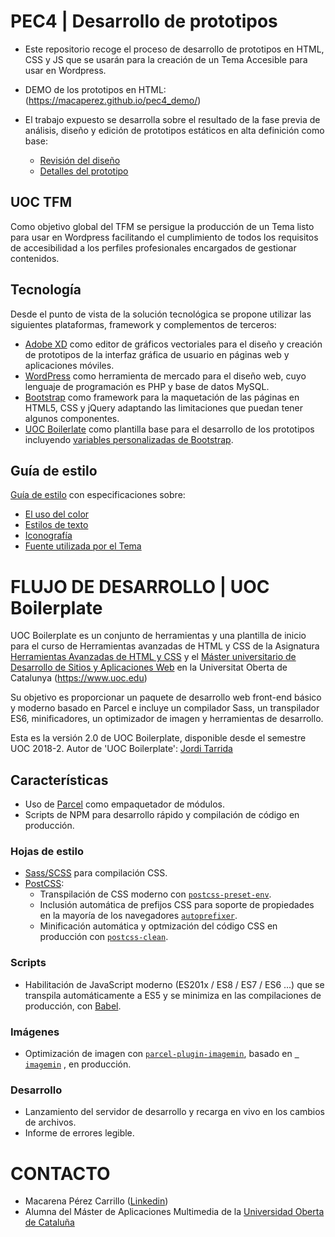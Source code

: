 # PEC4 | Desarrollo de prototipos

* Este repositorio recoge el proceso de desarrollo de prototipos en HTML, CSS y JS que se usarán para la creación de un Tema Accesible para usar en Wordpress.
* DEMO de los prototipos en HTML: (https://macaperez.github.io/pec4_demo/)
* El trabajo expuesto se desarrolla sobre el resultado de la fase previa de análisis, diseño y edición de prototipos estáticos en alta definición como base:

    * [Revisión del diseño](https://xd.adobe.com/view/e236626f-4b02-4257-63f0-dd5e73dfe7bb-9407/?fullscreen)
    * [Detalles del prototipo](https://xd.adobe.com/view/eb2aae40-ac3e-4697-7b4f-3c3fa6dc2aed-9d1b/grid)

## UOC TFM

Como objetivo global del TFM se persigue la producción de un Tema listo para usar en Wordpress facilitando el cumplimiento de todos los requisitos de accesibilidad a los perfiles profesionales encargados de gestionar contenidos.

## Tecnología

Desde el punto de vista de la solución tecnológica se propone utilizar las siguientesplataformas, framework y complementos de terceros:

* [Adobe XD](https://www.adobe.com/es/products/xd.html) como editor de gráficos vectoriales para el diseño y creación de prototipos de la interfaz gráfica de usuario en páginas web y aplicaciones móviles.
* [WordPress](https://wordpress.org/) como herramienta de mercado para el diseño web, cuyo lenguaje deprogramación es PHP y base de datos MySQL.
* [Bootstrap](https://github.com/twbs/bootstrap) como framework para la maquetación de las páginas en HTML5, CSS yjQuery adaptando las limitaciones que puedan tener algunos componentes.
* [UOC Boilerlate](https://github.com/uoc-advanced-html-css/uoc-boilerplate) como plantilla base para el desarrollo de los prototipos incluyendo [variables personalizadas de Bootstrap](https://github.com/MacaPerez/pec4_origin/blob/master/src/assets/styles/_variables.scss).

## Guía de estilo

[Guía de estilo](https://projects.invisionapp.com/dsm/tfm-uoc/guia-de-estilo-tfm) con especificaciones sobre:

* [El uso del color](https://projects.invisionapp.com/dsm/tfm-uoc/guia-de-estilo-tfm/folder/colors/5e9df70cfcfef91677092d01)
* [Estilos de texto](https://projects.invisionapp.com/dsm/tfm-uoc/guia-de-estilo-tfm/folder/typeStyles/5e9df70cfcfef94d24092d00)
* [Iconografía](https://projects.invisionapp.com/dsm/tfm-uoc/guia-de-estilo-tfm/folder/icons/5e9df70cfcfef9218e092cfe)
* [Fuente utilizada por el Tema](https://projects.invisionapp.com/dsm/tfm-uoc/guia-de-estilo-tfm/folder/fonts/5e9df70cfcfef9315d092cfc)



# FLUJO DE DESARROLLO | UOC Boilerplate

UOC Boilerplate es un conjunto de herramientas y una plantilla de inicio para el curso de Herramientas avanzadas de HTML y CSS de la Asignatura [Herramientas Avanzadas de HTML y CSS](https://estudis.uoc.edu/ca/masters-universitaris/aplicacions-multimedia/presentacio) y el [Máster universitario de Desarrollo de Sitios y Aplicaciones Web](https://estudios.uoc.edu/es/masters-universitarios/desarrollo-sitios-aplicaciones-web/presentacion) en la Universitat Oberta de Catalunya (https://www.uoc.edu)

Su objetivo es proporcionar un paquete de desarrollo web front-end básico y moderno basado en Parcel e incluye un compilador Sass, un transpilador ES6, minificadores, un optimizador de imagen y herramientas de desarrollo.

Esta es la versión 2.0 de UOC Boilerplate, disponible desde el semestre UOC 2018-2.
Autor de 'UOC Boilerplate': [Jordi Tarrida](https://github.com/jorditarrida)

## Características

* Uso de [Parcel](https://parceljs.org) como empaquetador de módulos.
* Scripts de NPM para desarrollo rápido y compilación de código en producción.

### Hojas de estilo

* [Sass/SCSS](https://sass-lang.com) para compilación CSS.
* [PostCSS](https://postcss.org/):
    * Transpilación de CSS moderno con [`postcss-preset-env`](https://preset-env.cssdb.org/features).
    * Inclusión automática de prefijos CSS para soporte de propiedades en la mayoría de los navegadores [`autoprefixer`](https://autoprefixer.github.io/).
    * Minificación automática y optmización del código CSS en producción con [`postcss-clean`](https://github.com/leodido/postcss-clean).

### Scripts

* Habilitación de JavaScript moderno (ES201x / ES8 / ES7 / ES6 ...) que se transpila automáticamente a ES5 y se minimiza en las compilaciones de producción, con [Babel](https://babeljs.io/).

### Imágenes

* Optimización de imagen con [`parcel-plugin-imagemin`](https://github.com/DeMoorJasper/parcel-plugin-imagemin), basado en [` imagemin`](https://github.com/imagemin/imagemin) , en producción.

### Desarrollo

* Lanzamiento del servidor de desarrollo y recarga en vivo en los cambios de archivos.
* Informe de errores legible.


# CONTACTO

* Macarena Pérez Carrillo ([Linkedin](https://www.linkedin.com/in/maca-perez/))
* Alumna del Máster de Aplicaciones Multimedia de la [Universidad Oberta de Cataluña](https://www.uoc.edu/portal/es/index.html)
